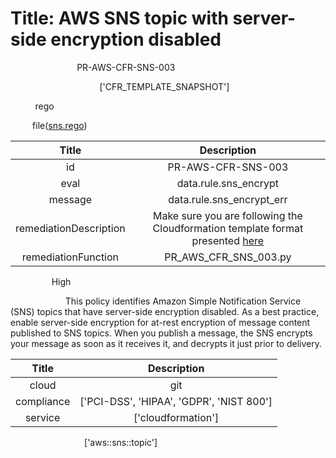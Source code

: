 



# Title: AWS SNS topic with server-side encryption disabled


***<font color="white">Master Test Id:</font>*** PR-AWS-CFR-SNS-003

***<font color="white">Master Snapshot Id:</font>*** ['CFR_TEMPLATE_SNAPSHOT']

***<font color="white">type:</font>*** rego

***<font color="white">rule:</font>*** file([sns.rego])  
  
  
  
  

|Title|Description|
| :---: | :---: |
|id|PR-AWS-CFR-SNS-003|
|eval|data.rule.sns_encrypt|
|message|data.rule.sns_encrypt_err|
|remediationDescription|Make sure you are following the Cloudformation template format presented <a href='https://docs.aws.amazon.com/AWSCloudFormation/latest/UserGuide/aws-resource-sns-subscription.html' target='_blank'>here</a>|
|remediationFunction|PR_AWS_CFR_SNS_003.py|


***<font color="white">Severity:</font>*** High

***<font color="white">Description:</font>*** This policy identifies Amazon Simple Notification Service (SNS) topics that have server-side encryption disabled. As a best practice, enable server-side encryption for at-rest encryption of message content published to SNS topics. When you publish a message, the SNS encrypts your message as soon as it receives it, and decrypts it just prior to delivery.  
  
  

|Title|Description|
| :---: | :---: |
|cloud|git|
|compliance|['PCI-DSS', 'HIPAA', 'GDPR', 'NIST 800']|
|service|['cloudformation']|


***<font color="white">Resource Types:</font>*** ['aws::sns::topic']


[sns.rego]: https://github.com/prancer-io/prancer-compliance-test/tree/master/aws/iac/sns.rego
